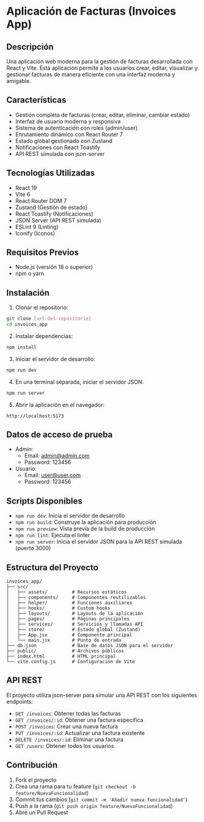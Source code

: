# Aplicación de Facturas (Invoices App)

## Descripción
Una aplicación web moderna para la gestión de facturas desarrollada con React y Vite. Esta aplicación permite a los usuarios crear, editar, visualizar y gestionar facturas de manera eficiente con una interfaz moderna y amigable.

## Características
- Gestión completa de facturas (crear, editar, eliminar, cambiar estado)
- Interfaz de usuario moderna y responsiva
- Sistema de autenticación con roles (admin/user)
- Enrutamiento dinámico con React Router 7
- Estado global gestionado con Zustand
- Notificaciones con React Toastify
- API REST simulada con json-server

## Tecnologías Utilizadas
- React 19
- Vite 6
- React Router DOM 7
- Zustand (Gestión de estado)
- React Toastify (Notificaciones)
- JSON Server (API REST simulada)
- ESLint 9 (Linting)
- Iconify (Iconos)

## Requisitos Previos
- Node.js (versión 18 o superior)
- npm o yarn

## Instalación

1. Clonar el repositorio:
```bash
git clone [url-del-repositorio]
cd invoices_app
```

2. Instalar dependencias:
```bash
npm install
```

3. Iniciar el servidor de desarrollo:
```bash
npm run dev
```

4. En una terminal separada, iniciar el servidor JSON:
```bash
npm run server
```

5. Abrir la aplicación en el navegador:
```
http://localhost:5173
```

## Datos de acceso de prueba
- Admin:
  - Email: admin@admin.com
  - Password: 123456
- Usuario:
  - Email: user@user.com
  - Password: 123456

## Scripts Disponibles
- `npm run dev`: Inicia el servidor de desarrollo
- `npm run build`: Construye la aplicación para producción
- `npm run preview`: Vista previa de la build de producción
- `npm run lint`: Ejecuta el linter
- `npm run server`: Inicia el servidor JSON para la API REST simulada (puerto 3000)

## Estructura del Proyecto
```
invoices_app/
├── src/
│   ├── assets/         # Recursos estáticos
│   ├── components/     # Componentes reutilizables
│   ├── helper/         # Funciones auxiliares
│   ├── hooks/          # Custom hooks
│   ├── layouts/        # Layouts de la aplicación
│   ├── pages/          # Páginas principales
│   ├── services/       # Servicios y llamadas API
│   ├── store/          # Estado global (Zustand)
│   ├── App.jsx         # Componente principal
│   └── main.jsx        # Punto de entrada
├── db.json             # Base de datos JSON para el servidor
├── public/             # Archivos públicos
├── index.html          # HTML principal
└── vite.config.js      # Configuración de Vite
```

## API REST
El proyecto utiliza json-server para simular una API REST con los siguientes endpoints:

- `GET /invoices`: Obtener todas las facturas
- `GET /invoices/:id`: Obtener una factura específica
- `POST /invoices`: Crear una nueva factura
- `PUT /invoices/:id`: Actualizar una factura existente
- `DELETE /invoices/:id`: Eliminar una factura
- `GET /users`: Obtener todos los usuarios

## Contribución
1. Fork el proyecto
2. Crea una rama para tu feature (`git checkout -b feature/NuevaFuncionalidad`)
3. Commit tus cambios (`git commit -m 'Añadir nueva funcionalidad'`)
4. Push a la rama (`git push origin feature/NuevaFuncionalidad`)
5. Abre un Pull Request


